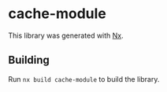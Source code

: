 # cache-module

This library was generated with [Nx](https://nx.dev).

## Building

Run `nx build cache-module` to build the library.
